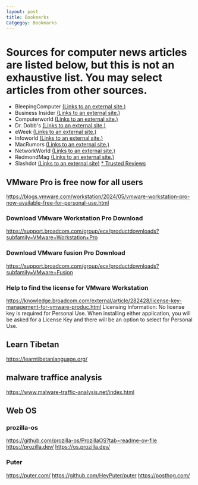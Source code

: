 ```yaml
---
layout: post
title: Bookmarks
Catgegoy: Bookmarks
---
```

# Sources for computer news articles are listed below, but this is not an exhaustive list.  You may select articles from other sources. 
* BleepingComputer [(Links to an external site.)](https://www.bleepingcomputer.com/)
* Business Insider [(Links to an external site.)](https://www.businessinsider.com/)
* Computerworld [(Links to an external site.)](https://www.computerworld.com/)
* Dr. Dobb's [(Links to an external site.)](https://www.drdobbs.com/)
* eWeek [(Links to an external site.)](https://www.eweek.com/)
* Infoworld [(Links to an external site.)](https://www.infoworld.com/)
* MacRumors [(Links to an external site.)](https://www.macrumors.com/)
* NetworkWorld [(Links to an external site.)](https://www.networkworld.com/)
* RedmondMag  [(Links to an external site.)](https://redmondmag.com/Home.aspx)
* Slashdot [(Links to an external site)](https://slashdot.org/)
[* Trusted Reviews](https://www.trustedreviews.com/)

## VMware Pro is free now for all users
https://blogs.vmware.com/workstation/2024/05/vmware-workstation-pro-now-available-free-for-personal-use.html

### Download VMware Workstation Pro Download
https://support.broadcom.com/group/ecx/productdownloads?subfamily=VMware+Workstation+Pro

### Download VMware fusion Pro Download
https://support.broadcom.com/group/ecx/productdownloads?subfamily=VMware+Fusion

### Help to find the license for VMware Workstation
https://knowledge.broadcom.com/external/article/282428/license-key-management-for-vmware-produc.html
Licensing Information: No license key is required for Personal Use.  When installing either application, you will be asked for a License Key and there will be an option to select for Personal Use.  

## Learn Tibetan
https://learntibetanlanguage.org/

## malware traffice analysis
https://www.malware-traffic-analysis.net/index.html


## Web OS

### prozilla-os
https://github.com/prozilla-os/ProzillaOS?tab=readme-ov-file
https://prozilla.dev/
https://os.prozilla.dev/

### Puter
https://puter.com/
https://github.com/HeyPuter/puter
https://posthog.com/


